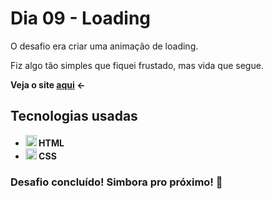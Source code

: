# Dia 09 - Loading

O desafio era criar uma animação de loading.

Fiz algo tão simples que fiquei frustado, mas vida que segue.

<strong>Veja o site <a href="https://poveii-daynine-loading.netlify.app/">aqui</a> ←<strong>

## Tecnologias usadas

- <strong>
    <img src="https://cdn.jsdelivr.net/gh/devicons/devicon/icons/html5/html5-original.svg" alt="HTML5 Icon" style="width: 18px;" /> 
      HTML
  </strong>
- <strong>
    <img src="https://cdn.jsdelivr.net/gh/devicons/devicon/icons/css3/css3-original.svg" alt="CSS3 Icon" style="width: 18px;" /> 
      CSS
  </strong>

### Desafio concluído! Simbora pro próximo! 🚀
